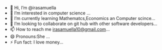 - 👋 Hi, I’m @irasamuella
- 👀 I’m interested in computer science ...
- 🌱 I’m currently learning Mathematcs,Economics an Computer scince...
- 💞️ I’m looking to collaborate on git hub with other software developers...
- 📫 How to reach me irasamuella10@gmail.com...
- 😄 Pronouns:She ...
- ⚡ Fun fact: I love money...

<!---
irasamuella/irasamuella is a ✨ special ✨ repository because its `README.md` (this file) appears on your GitHub profile.
You can click the Preview link to take a look at your changes.
--->
